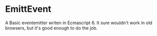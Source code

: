 # EmittEvent

A Basic eventemitter writen in Ecmascript 6. It sure wouldn't work in old browsers, but it's good enough to do the job.
